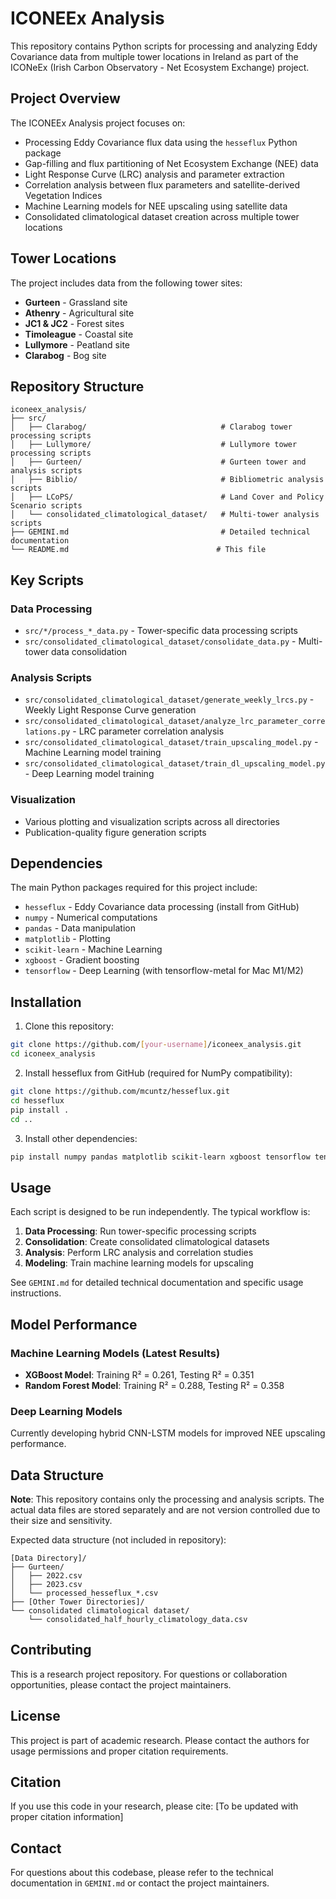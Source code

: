 # ICONEEx Analysis

This repository contains Python scripts for processing and analyzing Eddy Covariance data from multiple tower locations in Ireland as part of the ICONeEx (Irish Carbon Observatory - Net Ecosystem Exchange) project.

## Project Overview

The ICONEEx Analysis project focuses on:
- Processing Eddy Covariance flux data using the `hesseflux` Python package
- Gap-filling and flux partitioning of Net Ecosystem Exchange (NEE) data
- Light Response Curve (LRC) analysis and parameter extraction
- Correlation analysis between flux parameters and satellite-derived Vegetation Indices
- Machine Learning models for NEE upscaling using satellite data
- Consolidated climatological dataset creation across multiple tower locations

## Tower Locations

The project includes data from the following tower sites:
- **Gurteen** - Grassland site
- **Athenry** - Agricultural site
- **JC1 & JC2** - Forest sites
- **Timoleague** - Coastal site
- **Lullymore** - Peatland site
- **Clarabog** - Bog site

## Repository Structure

```
iconeex_analysis/
├── src/
│   ├── Clarabog/                              # Clarabog tower processing scripts
│   ├── Lullymore/                             # Lullymore tower processing scripts
│   ├── Gurteen/                               # Gurteen tower and analysis scripts
│   ├── Biblio/                                # Bibliometric analysis scripts
│   ├── LCoPS/                                 # Land Cover and Policy Scenario scripts
│   └── consolidated_climatological_dataset/   # Multi-tower analysis scripts
├── GEMINI.md                                  # Detailed technical documentation
└── README.md                                 # This file
```

## Key Scripts

### Data Processing
- `src/*/process_*_data.py` - Tower-specific data processing scripts
- `src/consolidated_climatological_dataset/consolidate_data.py` - Multi-tower data consolidation

### Analysis Scripts
- `src/consolidated_climatological_dataset/generate_weekly_lrcs.py` - Weekly Light Response Curve generation
- `src/consolidated_climatological_dataset/analyze_lrc_parameter_correlations.py` - LRC parameter correlation analysis
- `src/consolidated_climatological_dataset/train_upscaling_model.py` - Machine Learning model training
- `src/consolidated_climatological_dataset/train_dl_upscaling_model.py` - Deep Learning model training

### Visualization
- Various plotting and visualization scripts across all directories
- Publication-quality figure generation scripts

## Dependencies

The main Python packages required for this project include:
- `hesseflux` - Eddy Covariance data processing (install from GitHub)
- `numpy` - Numerical computations
- `pandas` - Data manipulation
- `matplotlib` - Plotting
- `scikit-learn` - Machine Learning
- `xgboost` - Gradient boosting
- `tensorflow` - Deep Learning (with tensorflow-metal for Mac M1/M2)

## Installation

1. Clone this repository:
```bash
git clone https://github.com/[your-username]/iconeex_analysis.git
cd iconeex_analysis
```

2. Install hesseflux from GitHub (required for NumPy compatibility):
```bash
git clone https://github.com/mcuntz/hesseflux.git
cd hesseflux
pip install .
cd ..
```

3. Install other dependencies:
```bash
pip install numpy pandas matplotlib scikit-learn xgboost tensorflow tensorflow-metal
```

## Usage

Each script is designed to be run independently. The typical workflow is:

1. **Data Processing**: Run tower-specific processing scripts
2. **Consolidation**: Create consolidated climatological datasets
3. **Analysis**: Perform LRC analysis and correlation studies  
4. **Modeling**: Train machine learning models for upscaling

See `GEMINI.md` for detailed technical documentation and specific usage instructions.

## Model Performance

### Machine Learning Models (Latest Results)
- **XGBoost Model**: Training R² = 0.261, Testing R² = 0.351
- **Random Forest Model**: Training R² = 0.288, Testing R² = 0.358

### Deep Learning Models
Currently developing hybrid CNN-LSTM models for improved NEE upscaling performance.

## Data Structure

**Note**: This repository contains only the processing and analysis scripts. The actual data files are stored separately and are not version controlled due to their size and sensitivity.

Expected data structure (not included in repository):
```
[Data Directory]/
├── Gurteen/
│   ├── 2022.csv
│   ├── 2023.csv
│   └── processed_hesseflux_*.csv
├── [Other Tower Directories]/
└── consolidated climatological dataset/
    └── consolidated_half_hourly_climatology_data.csv
```

## Contributing

This is a research project repository. For questions or collaboration opportunities, please contact the project maintainers.

## License

This project is part of academic research. Please contact the authors for usage permissions and proper citation requirements.

## Citation

If you use this code in your research, please cite:
[To be updated with proper citation information]

## Contact

For questions about this codebase, please refer to the technical documentation in `GEMINI.md` or contact the project maintainers.
